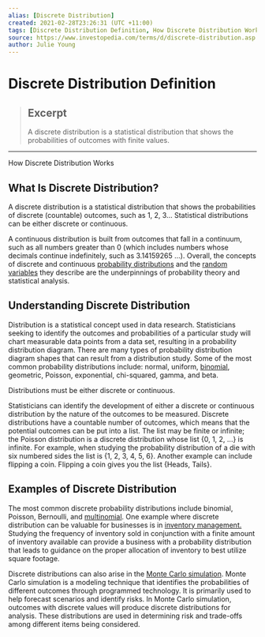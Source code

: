 ```yaml
---
alias: [Discrete Distribution]
created: 2021-02-28T23:26:31 (UTC +11:00)
tags: [Discrete Distribution Definition, How Discrete Distribution Works]
source: https://www.investopedia.com/terms/d/discrete-distribution.asp
author: Julie Young
---
```


# Discrete Distribution Definition

> ## Excerpt
> A discrete distribution is a statistical distribution that shows the probabilities of outcomes with finite values.

---

How Discrete Distribution Works
## What Is Discrete Distribution?

A discrete distribution is a statistical distribution that shows the probabilities of discrete (countable) outcomes, such as 1, 2, 3... Statistical distributions can be either discrete or continuous.

A continuous distribution is built from outcomes that fall in a continuum, such as all numbers greater than 0 (which includes numbers whose decimals continue indefinitely, such as 3.14159265 ...). Overall, the concepts of discrete and continuous [probability distributions](https://www.investopedia.com/terms/p/probabilitydistribution.asp) and the [random variables](https://www.investopedia.com/terms/r/random-variable.asp) they describe are the underpinnings of probability theory and statistical analysis.

## Understanding Discrete Distribution

Distribution is a statistical concept used in data research. Statisticians seeking to identify the outcomes and probabilities of a particular study will chart measurable data points from a data set, resulting in a probability distribution diagram. There are many types of probability distribution diagram shapes that can result from a distribution study. Some of the most common probability distributions include: normal, uniform, [binomial](https://www.investopedia.com/terms/b/binomialdistribution.asp), geometric, Poisson, exponential, chi-squared, gamma, and beta.

Distributions must be either discrete or continuous.

Statisticians can identify the development of either a discrete or continuous distribution by the nature of the outcomes to be measured. Discrete distributions have a countable number of outcomes, which means that the potential outcomes can be put into a list. The list may be finite or infinite; the Poisson distribution is a discrete distribution whose list {0, 1, 2, ...} is infinite. For example, when studying the probability distribution of a die with six numbered sides the list is {1, 2, 3, 4, 5, 6}. Another example can include flipping a coin. Flipping a coin gives you the list {Heads, Tails}.

## Examples of Discrete Distribution

The most common discrete probability distributions include binomial, Poisson, Bernoulli, and [multinomial](https://www.investopedia.com/terms/m/multinomial-distribution.asp). One example where discrete distribution can be valuable for businesses is in [inventory management.](https://www.investopedia.com/terms/i/inventory-management.asp) Studying the frequency of inventory sold in conjunction with a finite amount of inventory available can provide a business with a probability distribution that leads to guidance on the proper allocation of inventory to best utilize square footage.

Discrete distributions can also arise in the [Monte Carlo simulation](https://www.investopedia.com/terms/m/montecarlosimulation.asp). Monte Carlo simulation is a modeling technique that identifies the probabilities of different outcomes through programmed technology. It is primarily used to help forecast scenarios and identify risks. In Monte Carlo simulation, outcomes with discrete values will produce discrete distributions for analysis. These distributions are used in determining risk and trade-offs among different items being considered.

